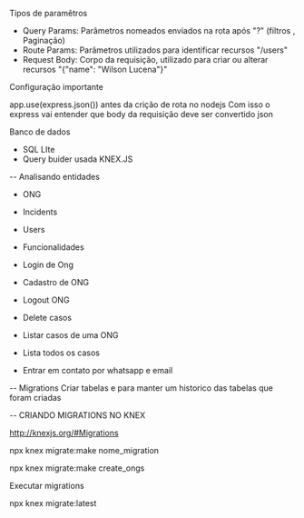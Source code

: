 Tipos de paramêtros

- Query Params: Parâmetros nomeados enviados na rota após "?" (filtros , Paginação)
- Route Params: Parâmetros utilizados para identificar recursos "/users"
- Request Body: Corpo da requisição, utilizado para criar ou alterar recursos "{"name": "Wilson Lucena"}"

Configuração importante 

app.use(express.json()) antes da crição de rota no nodejs
Com isso o express vai entender que body da requisição deve ser convertido json

Banco de dados 

- SQL LIte
- Query buider usada KNEX.JS


-- Analisando entidades

- ONG 
- Incidents 
- Users

- Funcionalidades
- Login de Ong
- Cadastro de ONG
- Logout ONG
- Delete casos
- Listar casos de uma ONG
- Lista todos os casos
- Entrar em contato por whatsapp e email

-- Migrations 
Criar tabelas e para manter um historico das tabelas que foram criadas


-- CRIANDO MIGRATIONS NO KNEX 

http://knexjs.org/#Migrations

npx knex migrate:make nome_migration 

npx  knex migrate:make create_ongs 

Executar migrations 

npx knex migrate:latest
